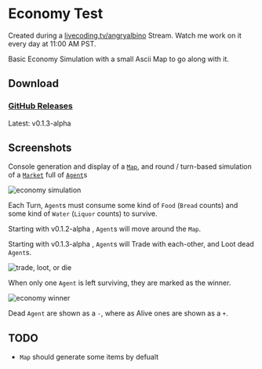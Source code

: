 # Economy Test

Created during a [livecoding.tv/angryalbino](https://www.livecoding.tv/angryalbino/) Stream.  Watch me work on it every day at 11:00 AM PST.

Basic Economy Simulation with a small Ascii Map to go along with it.


## Download

### [GitHub Releases](https://github.com/AlbinoGeek/Economy/releases)  
Latest: v0.1.3-alpha


## Screenshots

Console generation and display of a [`Map`](/EconomyTest/Map.cs), and round / turn-based simulation of a [`Market`](/EconomyTest/Economy/Market.cs) full of [`Agent`](/EconomyTest/Economy/Agent.cs)s

![economy simulation](http://i.imgur.com/9nmQBsK.png)

Each Turn, `Agent`s must consume some kind of `Food` (`Bread` counts) and some kind of `Water` (`Liquor` counts) to survive.

Starting with v0.1.2-alpha , `Agent`s will move around the `Map`.

Starting with v0.1.3-alpha , `Agent`s will Trade with each-other, and Loot dead `Agent`s.

![trade, loot, or die](http://i.imgur.com/VRWAkU1.png)

When only one `Agent` is left surviving, they are marked as the winner.

![economy winner](http://i.imgur.com/f3dQT94.png)

Dead `Agent` are shown as a `-`, where as Alive ones are shown as a `+`.


## TODO

- `Map` should generate some items by defualt
